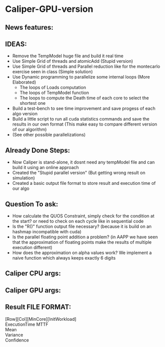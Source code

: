 # Caliper-GPU-version

## News features:

## IDEAS:
* Remove the TempModel huge file and build it real time
* Use Simple Grid of threads and atomicAdd (Stupid version)
* Use Simple Grid of threads and Parallel reduction like for the montecarlo exercise seen in class (Simple solution)
* Use Dynamic programming to parallelize some internal loops (More Elaborated)
  * The loops of Loads computation
  * The loops of TempModel function
  * The loops to compute the Death time of each core to select the shortest one
* Build a test-bench to see time improvement and save progess of each algo version
* Build a little script to run all cuda statistics commands and save the results in our own format (This make easy to compare different version of our algorithm)
* (See other possible parallelizations)
  
## Already Done Steps:
* Now Caliper is stand-alone, it dosnt need any tempModel file and can build it using an online approach
* Created the "Stupid parallel version" (But getting wrong result on simulation)
* Created a basic output file format to store result and execution time of our algo
## Question To ask:
* How calculate the QUOS Constraint, simply check for the condition at the start? or need to check on each cycle like in sequential code
* Is the "R()" function output file necessary? (because it is build on an hashmap incompatible with cuda)
* Is the parallel floating point addition a problem? (in AAPP we have seen that the approximation of floating points make the results of multiple execution different)
* How does the approximation on alpha values work? We implement a naive function which always keeps exactly 6 digits
## Caliper CPU args:

## Caliper GPU args:

## Result FILE FORMAT:

[Row][Col][MinCore][InitWorkload]\
ExecutionTime
MTTF\
Mean\
Variance\
Confidence